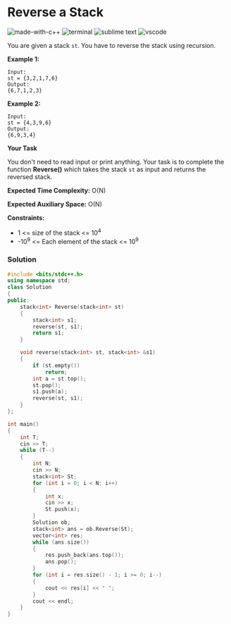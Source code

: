 # Reverse a Stack
![made-with-c++](https://img.shields.io/badge/Made%20with-C++-007396.svg)
![terminal](https://img.shields.io/badge/Windows%20Terminal-4D4D4D?logo=windows%20terminal&logoColor=white)
![sublime text](https://img.shields.io/badge/sublime_text-%23575757.svg?logo=sublime-text&logoColor=important)
![vscode](https://img.shields.io/badge/Visual_Studio_Code-0078D4?logo=visual%20studio%20code&logoColor=white)

You are given a stack `st`. You have to reverse the stack using recursion.

__Example 1:__
```
Input:
st = {3,2,1,7,6}
Output:
{6,7,1,2,3}
```
__Example 2:__
```
Input:
st = {4,3,9,6}
Output:
{6,9,3,4}
```
__Your Task__

You don't need to read input or print anything. Your task is to complete the function **Reverse()** which takes the stack `st` as input and returns the reversed stack.

__Expected Time Complexity:__ O(N)

__Expected Auxiliary Space:__ O(N)

__Constraints:__
- 1 <= size of the stack <= 10<sup>4</sup>
- -10<sup>9</sup> <= Each element of the stack <= 10<sup>9</sup>

### Solution
```cpp
#include <bits/stdc++.h>
using namespace std;
class Solution
{
public:
    stack<int> Reverse(stack<int> st)
    {
        stack<int> s1;
        reverse(st, s1);
        return s1;
    }

    void reverse(stack<int> st, stack<int> &s1)
    {
        if (st.empty())
            return;
        int a = st.top();
        st.pop();
        s1.push(a);
        reverse(st, s1);
    }
};

int main()
{
    int T;
    cin >> T;
    while (T--)
    {
        int N;
        cin >> N;
        stack<int> St;
        for (int i = 0; i < N; i++)
        {
            int x;
            cin >> x;
            St.push(x);
        }
        Solution ob;
        stack<int> ans = ob.Reverse(St);
        vector<int> res;
        while (ans.size())
        {
            res.push_back(ans.top());
            ans.pop();
        }
        for (int i = res.size() - 1; i >= 0; i--)
        {
            cout << res[i] << " ";
        }
        cout << endl;
    }
}
```

